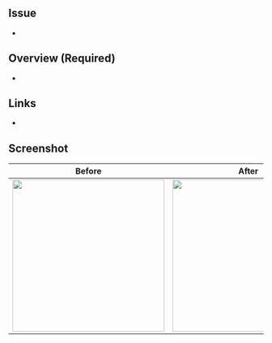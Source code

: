 ## Issue
-

## Overview (Required)
-

## Links
-

## Screenshot
Before | After
:--: | :--:
<img src="" width="300" /> | <img src="" width="300" />
